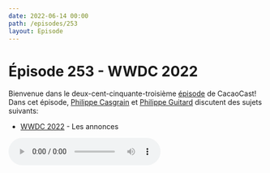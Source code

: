 ```yaml
---
date: 2022-06-14 00:00
path: /episodes/253
layout: Episode
---
```

# Épisode 253 - WWDC 2022
<p>Bienvenue dans le deux-cent-cinquante-troisi&egrave;me&nbsp;<a href="https://cacaocast.com/media/cacaocast_253.mp3" title="CacaoCast Episode 253">épisode</a> de CacaoCast! Dans cet épisode, <a href="http://www.twitter.com/philippec" title="Philippe Casgrain sur Twitter">Philippe Casgrain</a> et <a href="http://www.twitter.com/cacaocast" title="Philippe Guitard sur Twitter">Philippe Guitard</a> discutent des sujets suivants:</p>
<ul>
<li><a href="https://developer.apple.com/wwdc22/" title="WWDC 2022">WWDC 2022</a> - Les annonces</li>
</ul>
<p><audio controls><source src="https://cacaocast.com/media/cacaocast_253.mp3" type="audio/mpeg"><source src="https://cacaocast.com/media/cacaocast_253.mp3" type="audio/mp4">Votre navigateur ne supporte pas l'élément audio / Your browser does not support the audio element.</audio></p>

